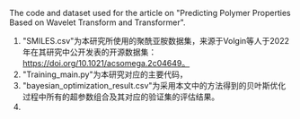 The code and dataset used for the article on "Predicting Polymer Properties Based on Wavelet Transform and Transformer".
1. "SMILES.csv"为本研究所使用的聚酰亚胺数据集，来源于Volgin等人于2022年在其研究中公开发表的开源数据集：https://doi.org/10.1021/acsomega.2c04649。
2. "Training_main.py"为本研究对应的主要代码，
3. "bayesian_optimization_result.csv"为采用本文中的方法得到的贝叶斯优化过程中所有的超参数组合及其对应的验证集的评估结果。
4. 
